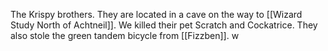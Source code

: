 The Krispy brothers. They are located in a cave on the way to [[Wizard Study North of Achtneil]]. We killed their pet Scratch and Cockatrice. They also stole the green tandem bicycle from [[Fizzben]]. w